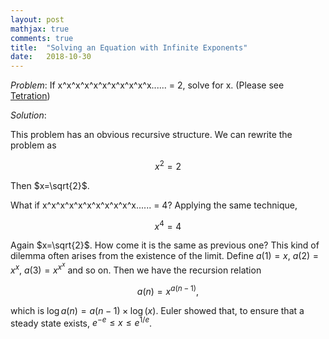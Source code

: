 ```yaml
---
layout: post
mathjax: true
comments: true
title:  "Solving an Equation with Infinite Exponents"
date:   2018-10-30
---
```


*Problem*: If x^x^x^x^x^x^x^x^x^x^x...... = 2, solve for x. (Please see [Tetration](https://en.wikipedia.org/wiki/Tetration#cite_note-8))

*Solution*:

This problem has an obvious recursive structure. We can rewrite the problem as

$$
x^2=2
$$

Then $x=\sqrt{2}$.

What if x^x^x^x^x^x^x^x^x^x^x...... = 4? Applying the same technique,

$$
x^4=4
$$

Again $x=\sqrt{2}$. How come it is the same as previous one? This kind of dilemma often arises from the existence of the limit.
Define $a(1)=x$, $a(2)=x^x$, $a(3)=x^{x^x}$ and so on. Then we have the recursion relation 

$$
a(n)=x^{a(n-1)},
$$

which is $\log a(n)=a(n-1)\times \log(x)$. Euler showed that, to ensure that a steady state exists, $e^{-e}\le x \le e^{1/e}$.
